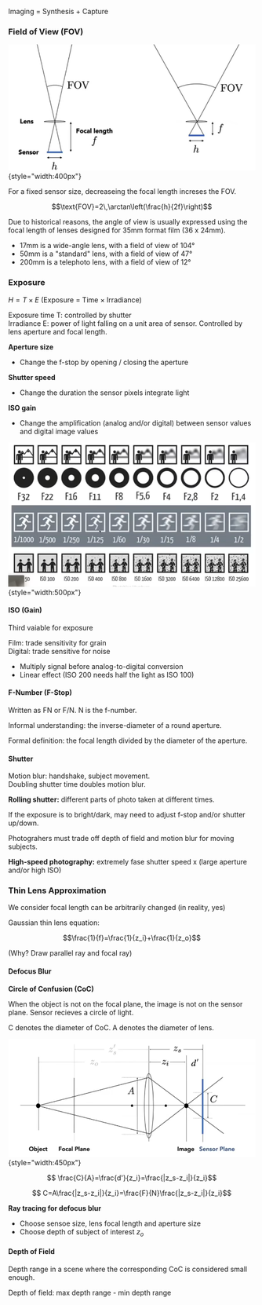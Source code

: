 Imaging = Synthesis + Capture

### Field of View (FOV)

![FOV](../resources/FOV.png){style="width:400px"}

For a fixed sensor size, decreaseing the focal length increses the FOV.

$$\text{FOV}=2\,\arctan\left(\frac{h}{2f}\right)$$

Due to historical reasons, the angle of view is usually expressed using the focal length of lenses designed for 35mm format film (36 x 24mm).

- 17mm is a wide-angle lens, with a field of view of 104°
- 50mm is a "standard" lens, with a field of view of 47°
- 200mm is a telephoto lens, with a field of view of 12°

### Exposure

$H=T\times E$ (Exposure = Time $\times$ Irradiance)

Exposure time T: controlled by shutter  
Irradiance E: power of light falling on a unit area of sensor. Controlled by lens aperture and focal length.

**Aperture size**

- Change the f-stop by opening / closing the aperture

**Shutter speed**

- Change the duration the sensor pixels integrate light

**ISO gain**

- Change the amplification (analog and/or digital) between sensor values and digital image values

![camera exposure](../resources/camera%20exposure.png){style="width:500px"}


#### ISO (Gain)

Third vaiable for exposure

Film: trade sensitivity for grain  
Digital: trade sensitive for noise

- Multiply signal before analog-to-digital conversion  
- Linear effect (ISO 200 needs half the light as ISO 100)

#### F-Number (F-Stop)

Written as FN or F/N. N is the f-number.

Informal understanding: the inverse-diameter of a round aperture.

Formal definition: the focal length divided by the diameter of the aperture.

#### Shutter

Motion blur: handshake, subject movement.  
Doubling shutter time doubles motion blur.

**Rolling shutter:** different parts of photo taken at different times.

If the exposure is to  bright/dark, may need to adjust f-stop and/or shutter up/down.

Photograhers must trade off depth of field and motion blur for moving subjects.

**High-speed photography:** extremely fase shutter speed x (large aperture and/or high ISO)

### Thin Lens Approximation

We consider focal length can be arbitrarily changed (in reality, yes)

Gaussian thin lens equation:

$$\frac{1}{f}=\frac{1}{z_i}+\frac{1}{z_o}$$

(Why? Draw parallel ray and focal ray)

#### Defocus Blur

**Circle of Confusion (CoC)**

When the object is not on the focal plane, the image is not on the sensor plane. Sensor recieves a circle of light.

C denotes the diameter of CoC. A denotes the diameter of lens.

![CoC](../resources/CoC.png){style="width:450px"}

$$ \frac{C}{A}=\frac{d'}{z_i}=\frac{|z_s-z_i|}{z_i}$$

$$ C=A\frac{|z_s-z_i|}{z_i}=\frac{F}{N}\frac{|z_s-z_i|}{z_i}$$

**Ray tracing for defocus blur**

- Choose sensoe size, lens focal length and aperture size  
- Choose depth of subject of interest $z_o$

#### Depth of Field

Depth range in a scene where the corresponding CoC is considered small enough.

Depth of field: max depth range - min depth range



